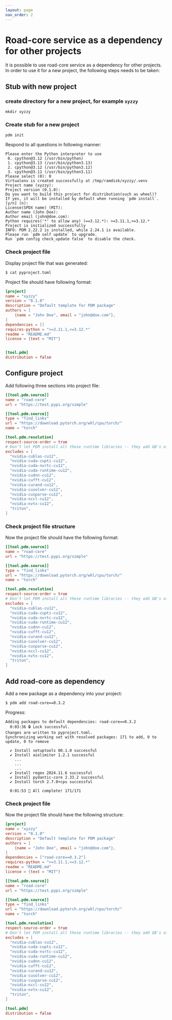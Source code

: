 ```yaml
---
layout: page
nav_order: 2
---
```


# Road-core service as a dependency for other projects

It is possible to use road-core service as a dependency for other projects. In order to use it for a new project, the following steps needs to be taken:

## Stub with new project

### create directory for a new project, for example `xyzzy`

```shell
mkdir xyzzy
```

### Create stub for a new project

```shell
pdm init
```

Respond to all questions in following manner:

```
Please enter the Python interpreter to use
 0. cpython@3.12 (/usr/bin/python)
 1. cpython@3.13 (/usr/bin/python3.13)
 2. cpython@3.12 (/usr/bin/python3.12)
 3. cpython@3.11 (/usr/bin/python3.11)
Please select (0): 0
Virtualenv is created successfully at /tmp/ramdisk/xyzzy/.venv
Project name (xyzzy): 
Project version (0.1.0): 
Do you want to build this project for distribution(such as wheel)?
If yes, it will be installed by default when running `pdm install`. [y/n] (n): 
License(SPDX name) (MIT): 
Author name (John Doe): 
Author email (john@doe.com): 
Python requires('*' to allow any) (==3.12.*): >=3.11.1,<=3.12.*
Project is initialized successfully
INFO: PDM 2.22.2 is installed, while 2.24.1 is available.
Please run `pdm self update` to upgrade.
Run `pdm config check_update false` to disable the check.
```

### Check project file

Display project file that was generated:

```shell
$ cat pyproject.toml 
```

Project file should have following format:

```toml
[project]
name = "xyzzy"
version = "0.1.0"
description = "Default template for PDM package"
authors = [
    {name = "John Doe", email = "john@doe.com"},
]
dependencies = []
requires-python = ">=3.11.1,<=3.12.*"
readme = "README.md"
license = {text = "MIT"}


[tool.pdm]
distribution = false

```

## Configure project

Add following three sections into project file:

```toml
[[tool.pdm.source]]
name = "road-core"
url = "https://test.pypi.org/simple"

[[tool.pdm.source]]
type = "find_links"
url = "https://download.pytorch.org/whl/cpu/torch/"
name = "torch"

[tool.pdm.resolution]
respect-source-order = true
# Don't let PDM install all these runtime libraries -- they add GB's of bloat!
excludes = [
  "nvidia-cublas-cu12",
  "nvidia-cuda-cupti-cu12",
  "nvidia-cuda-nvrtc-cu12",
  "nvidia-cuda-runtime-cu12",
  "nvidia-cudnn-cu12",
  "nvidia-cufft-cu12",
  "nvidia-curand-cu12",
  "nvidia-cusolver-cu12",
  "nvidia-cusparse-cu12",
  "nvidia-nccl-cu12",
  "nvidia-nvtx-cu12",
  "triton",
]
```

### Check project file structure

Now the project file should have the following format:

```toml
[[tool.pdm.source]]
name = "road-core"
url = "https://test.pypi.org/simple"

[[tool.pdm.source]]
type = "find_links"
url = "https://download.pytorch.org/whl/cpu/torch/"
name = "torch"

[tool.pdm.resolution]
respect-source-order = true
# Don't let PDM install all these runtime libraries -- they add GB's of bloat!
excludes = [
  "nvidia-cublas-cu12",
  "nvidia-cuda-cupti-cu12",
  "nvidia-cuda-nvrtc-cu12",
  "nvidia-cuda-runtime-cu12",
  "nvidia-cudnn-cu12",
  "nvidia-cufft-cu12",
  "nvidia-curand-cu12",
  "nvidia-cusolver-cu12",
  "nvidia-cusparse-cu12",
  "nvidia-nccl-cu12",
  "nvidia-nvtx-cu12",
  "triton",
]
```

## Add road-core as dependency

Add a new package as a dependency into your project:

```
$ pdm add road-core==0.3.2
```

Progress:

```
Adding packages to default dependencies: road-core==0.3.2
  0:03:36 🔒 Lock successful.  
Changes are written to pyproject.toml.
Synchronizing working set with resolved packages: 171 to add, 0 to update, 0 to remove

  ✔ Install setuptools 80.1.0 successful
  ✔ Install aiolimiter 1.2.1 successful
    ...
    ...
    ...
  ✔ Install regex 2024.11.6 successful
  ✔ Install pydantic-core 2.33.2 successful
  ✔ Install torch 2.7.0+cpu successful

  0:01:53 🎉 All complete! 171/171
```

### Check project file

Now the project file should have the following structure:

```toml
[project]
name = "xyzzy"
version = "0.1.0"
description = "Default template for PDM package"
authors = [
    {name = "John Doe", email = "john@doe.com"},
]
dependencies = ["road-core==0.3.2"]
requires-python = ">=3.11.1,<=3.12.*"
readme = "README.md"
license = {text = "MIT"}

[[tool.pdm.source]]
name = "road-core"
url = "https://test.pypi.org/simple"

[[tool.pdm.source]]
type = "find_links"
url = "https://download.pytorch.org/whl/cpu/torch/"
name = "torch"

[tool.pdm.resolution]
respect-source-order = true
# Don't let PDM install all these runtime libraries -- they add GB's of bloat!
excludes = [
  "nvidia-cublas-cu12",
  "nvidia-cuda-cupti-cu12",
  "nvidia-cuda-nvrtc-cu12",
  "nvidia-cuda-runtime-cu12",
  "nvidia-cudnn-cu12",
  "nvidia-cufft-cu12",
  "nvidia-curand-cu12",
  "nvidia-cusolver-cu12",
  "nvidia-cusparse-cu12",
  "nvidia-nccl-cu12",
  "nvidia-nvtx-cu12",
  "triton",
]

[tool.pdm]
distribution = false
```
